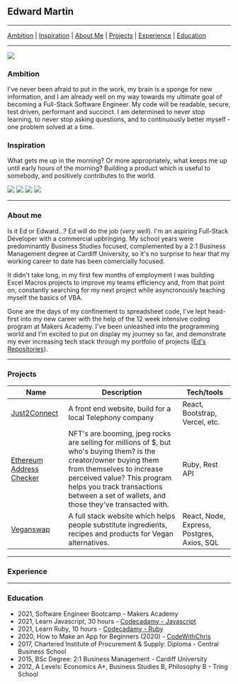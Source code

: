 ## Edward Martin

***
[Ambition](#Ambition) | [Inspiration](#Inspiration) | [About Me](#About) | [Projects](#Projects) | [Experience](#Experience) | [Education](#Education)
***

<img src ="https://github-readme-stats.vercel.app/api?username=EMdevelop&&show_icons=true&title_color=ffffff&icon_color=bb2acf&text_color=daf7dc&bg_color=151515">


### <a name="Ambition">Ambition</a>
I've never been afraid to put in the work, my brain is a sponge for new information, and I am already well on my way towards my ultimate goal of becoming a Full-Stack Software Engineer. My code will be readable, secure, test driven, performant and succinct. I am determined to never stop learning, to never stop asking questions, and to continuously better myself - one problem solved at a time. 

### <a name="Inspiration">Inspiration</a>
What gets me up in the morning? Or more appropriately, what keeps me up until early hours of the morning? Building a product which is useful to somebody, and positively contributes to the world. 

<img src="https://img.icons8.com/color/48/000000/ruby-programming-language.png"/> <img src="https://img.icons8.com/color/48/000000/javascript--v1.png"/> <img src="https://img.icons8.com/ios/50/000000/react-native--v2.png"/> <img src="https://img.icons8.com/color/48/000000/postgreesql.png"/>

***

### <a name="About">About me</a>
Is it Ed or Edward...? Ed will do the job (*very well*). I'm an aspiring Full-Stack Developer with a commercial upbringing. My school years were predominantly Business Studies focused, complemented by a 2:1 Business Management degree at Cardiff University, so it's no surprise to hear that my working career to date has been comercially focused. 

It didn't take long, in my first few months of employment I was building Excel Macros projects to improve my teams efficiency and, from that point on, constantly searching for my next project while asyncronously teaching myself the basics of VBA. 

Gone are the days of my confinement to spreadsheet code, I've lept head-first into my new career with the help of the 12 week intensive coding program at Makers Academy. I've been unleashed into the programming world and I'm excited to put on display my journey so far, and demonstrate my ever increasing tech stack through my portfolio of projects ([Ed's Repositories](https://github.com/EMDevelop?tab=repositories)).

***

### <a name="Projects">Projects</a>

| Name                         | Description       | Tech/tools        |
| ---------------------------- | ----------------- | ----------------- |
| [Just2Connect](https://github.com/EMDevelop/Just2ConnectOfficial)           | A front end website, build for a local Telephony company | React, Bootstrap, Vercel, etc. |
| [Ethereum Address Checker](https://github.com/EMDevelop/cryptoAddressWeb) | NFT's are booming, jpeg rocks are selling for millions of $, but who's buying them? is the creator/owner buying them from themselves to increase perceived value? This program helps you track transactions between a set of wallets, and those they've transacted with. | Ruby, Rest API              |
| [Veganswap](https://github.com/EMDevelop/veganswap) | A full stack website which helps people substitute ingredients, recipes and products for Vegan alternatives. | React, Node, Express, Postgres, Axios, SQL|

***

### <a name="Experience">Experience</a>

***

### <a name="Education">Education</a>
- 2021, Software Engineer Bootcamp - Makers Academy
- 2021, Learn Javascript, 30 hours - [Codecadamy - Javascript](https://www.codecademy.com/learn/introduction-to-javascript)
- 2021, Learn Ruby, 10 hours - [Codecadamy - Ruby](https://www.codecademy.com/learn/learn-ruby)
- 2020, How to Make an App for Beginners (2020) - [CodeWithChris](https://www.youtube.com/playlist?list=PLMRqhzcHGw1ZkH8RuznGMS0NZs0jWQQ5a)
- 2017, Chartered Institute of Procurement & Supply: Diploma - Central Business School
- 2015, BSc Degree: 2:1 Business Management - Cardiff University
- 2012, A Levels: Economics A*, Business Studies B, Philosophy B - Tring School
